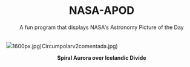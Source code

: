 <div align="center">
  <h1>
    NASA-APOD
  </h1>
</div>
  
<div align="center">
  A fun program that displays NASA's Astronomy Picture of the Day
</div>

<br>

![](https://apod.nasa.gov/apod/image/2307/AuroraPingvllir_Casado_1336.jpg)1600px.jpg)Circumpolarv2comentada.jpg)

<p align = "center">
  <b>Spiral Aurora over Icelandic Divide</b>
</p>
